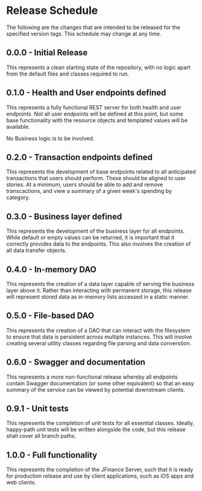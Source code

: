 # Release Schedule

The following are the changes that are intended to be released for the 
specified version tags. This schedule may change at any time. 


## 0.0.0 - Initial Release
This represents a clean starting state of the repository, with no logic apart 
from the default files and classes required to run. 


## 0.1.0 - Health and User endpoints defined 
This represents a fully functional REST server for both health and user 
endpoints. Not all user endpoints will be defined at this point, but some base
functionality with the resource objects and templated values will be available.

No Business logic is to be involved. 


## 0.2.0 - Transaction endpoints defined
This represents the development of base endpoints related to all anticipated 
transactions that users should perform. These should be aligned to user stories.
At a minimum, users should be able to add and remove transcactions, and view a 
summary of a given week's spending by category.


## 0.3.0 - Business layer defined
This represents the development of the business layer for all endpoints. While
default or empty values can be returned, it is important that it correctly 
provides data to the endpoints. This also involves the creation of all data 
transfer objects. 


## 0.4.0 - In-memory DAO 
This represents the creation of a data layer capable of serving the business 
layer above it. Rather than interacting with permanent storage, this release
will represent stored data as in-memory lists accessed in a static manner. 


## 0.5.0 - File-based DAO 
This represents the creation of a DAO that can interact with the filesystem
to ensure that data is persistent across multiple instances. This will involve
creating several utility classes regarding file parsing and data converstion.

## 0.6.0 - Swagger and documentation
This represents a more non-functional release whereby all endpoints contain 
Swagger documentation (or some other equivalent) so that an easy summary of 
the service can be viewed by potential downstream clients. 

## 0.9.1 - Unit tests
This represents the completion of unit tests for all essential classes. 
Ideally, happy-path unit tests will be written alongside the code, but this
release shall cover all branch paths. 


## 1.0.0 - Full functionality 
This represents the completion of the JFinance Server, such that it is ready for 
production release and use by client applications, such as iOS apps and web 
clients. 